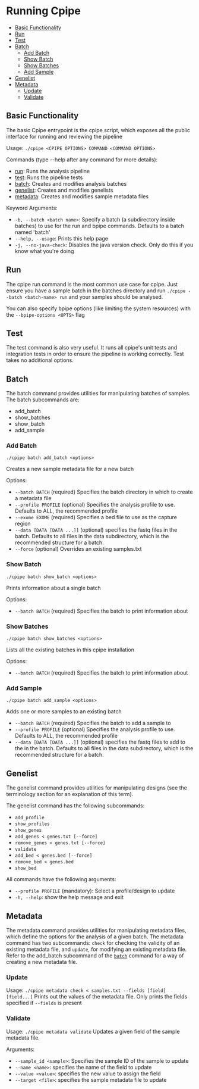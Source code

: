 # Running Cpipe
* [Basic Functionality](#basic-functionality)
* [Run](#run)
* [Test](#test)
* [Batch](#batch)
  * [Add Batch](#add-batch)
  * [Show Batch](#show-batch)
  * [Show Batches](#show-batches)
  * [Add Sample](#add-sample)
* [Genelist](#genelist)
* [Metadata](#metadata)
  * [Update](#update)
  * [Validate](#validate)

## Basic Functionality

The basic Cpipe entrypoint is the cpipe script, which exposes all the public interface for running and reviewing the 
pipeline

Usage: `./cpipe <CPIPE OPTIONS> COMMAND <COMMAND OPTIONS>`

Commands (type --help after any command for more details):
* [run](#run): Runs the analysis pipeline
* [test](#test): Runs the pipeline tests
* [batch](#batch): Creates and modifies analysis batches
* [genelist](#genelist): Creates and modifies genelists
* [metadata](#metadata): Creates and modifies sample metadata files

Keyword Arguments:
* `-b, --batch <batch name>`: Specify a batch (a subdirectory inside batches) to use for the run and bpipe commands. Defaults to a batch named 'batch'
* `--help, --usage`: Prints this help page
* `-j, --no-java-check`: Disables the java version check. Only do this if you know what you're doing

## Run
The cpipe run command is the most common use case for cpipe. Just ensure you have a sample batch in the batches directory 
and run `./cpipe --batch <batch-name> run` and your samples should be analysed. 

You can also specify bpipe options (like limiting the system resources) with the `--bpipe-options <OPTS>` flag

## Test
The test command is also very useful. It runs all cpipe's unit tests and integration tests in order to ensure the pipeline
is working correctly. Test takes no additional options.

## Batch
The batch command provides utilities for manipulating batches of samples. The batch subcommands are:
* add_batch
* show_batches
* show_batch
* add_sample

### Add Batch
`./cpipe batch add_batch <options>`

Creates a new sample metadata file for a new batch

Options:
  * `--batch BATCH` (required) Specifies the batch directory in which to create a metadata file
  * `--profile PROFILE` (optional) Specifies the analysis profile to use. Defaults to ALL, the recommended profile
  * `--exome EXOME` (required) Specifies a bed file to use as the capture region
  * `--data [DATA [DATA ...]]` (optional) specifies the fastq files in the batch. Defaults to all files in the data 
  subdirectory, which is the recommended structure for a batch.
  * `--force` (optional) Overrides an existing samples.txt

### Show Batch
`./cpipe batch show_batch <options>` 

Prints information about a single batch

Options:
  * `--batch BATCH` (required) Specifies the batch to print information about
  
### Show Batches
`./cpipe batch show_batches <options>`

Lists all the existing batches in this cpipe installation

Options:
  * `--batch BATCH` (required) Specifies the batch to print information about

### Add Sample
`./cpipe batch add_sample <options>`

Adds one or more samples to an existing batch

  * `--batch BATCH` (required) Specifies the batch to add a sample to
  * `--profile PROFILE` (optional) Specifies the analysis profile to use. Defaults to ALL, the recommended profile
  * `--data [DATA [DATA ...]]` (optional) specifies the fastq files to add to the in the batch. Defaults to all files in the data 
  subdirectory, which is the recommended structure for a batch.

## Genelist

The genelist command provides utilities for manipulating designs (see the terminology section for an explanation 
of this term).

The genelist command has the following subcommands:

* `add_profile` 
* `show_profiles` 
* `show_genes` 
* `add_genes < genes.txt [--force]` 
* `remove_genes < genes.txt [--force]` 
* `validate` 
* `add_bed < genes.bed [--force]` 
* `remove_bed < genes.bed` 
* `show_bed` 

All commands have the following arguments:
 * `--profile PROFILE` (mandatory): Select a profile/design to update 
 * `-h, --help`: show the help message and exit

## Metadata

The metadata command provides utilities for manipulating metadata files, which define the options for the analysis of a 
given batch. The metadata command has two subcommands: `check` for checking the validity of an existing metadata file,
and `update`, for modifying an existing metadata file. Refer to the add_batch subcommand of the [`batch`](#batch) command 
for a way of creating a new metadata file.

### Update
Usage: `./cpipe metadata check < samples.txt --fields [field] [field...]`
Prints out the values of the metadata file. Only prints the fields specified if `--fields` is present

### Validate
Usage: `./cpipe metadata validate`
Updates a given field of the sample metadata file.

Arguments:
* `--sample_id <sample>`: Specifies the sample ID of the sample to update
* `--name <name>`: specifies the name of the field to update
* `--value <value>`: specifies the new value to assign the field
* `--target <file>`: specifies the sample metadata file to update
